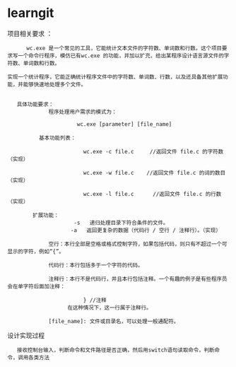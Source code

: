 # learngit
项目相关要求 ：

          wc.exe 是一个常见的工具，它能统计文本文件的字符数、单词数和行数。这个项目要求写一个命令行程序，模仿已有wc.exe 的功能，并加以扩充，给出某程序设计语言源文件的字符数、单词数和行数。

    实现一个统计程序，它能正确统计程序文件中的字符数、单词数、行数，以及还具备其他扩展功能，并能够快速地处理多个文件。


       具体功能要求：
                 程序处理用户需求的模式为：

                          wc.exe [parameter] [file_name]

              基本功能列表：

                            wc.exe -c file.c     //返回文件 file.c 的字符数（实现）

                            wc.exe -w file.c    //返回文件 file.c 的词的数目 （实现）

                            wc.exe -l file.c      //返回文件 file.c 的行数（实现）

            扩展功能：
                         -s   递归处理目录下符合条件的文件。
                        -a   返回更复杂的数据（代码行 / 空行 / 注释行）。（实现）

                 空行：本行全部是空格或格式控制字符，如果包括代码，则只有不超过一个可显示的字符，例如“{”。

                 代码行：本行包括多于一个字符的代码。

                 注释行：本行不是代码行，并且本行包括注释。一个有趣的例子是有些程序员会在单字符后面加注释：

                            } //注释
                       在这种情况下，这一行属于注释行。

                 [file_name]: 文件或目录名，可以处理一般通配符。
    
设计实现过程

       接收控制台输入，判断命令和文件路径是否正确，然后用switch语句读取命令，判断命令，调用各类方法
